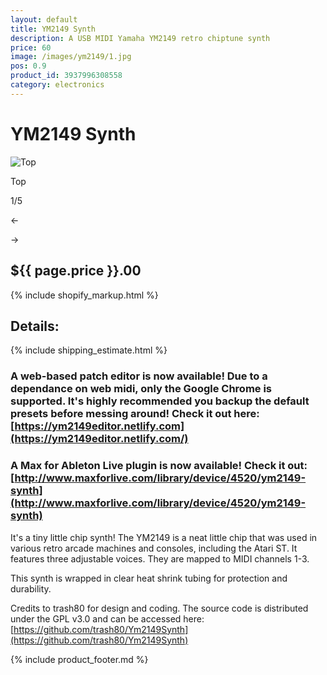 ```yaml
---
layout: default
title: YM2149 Synth
description: A USB MIDI Yamaha YM2149 retro chiptune synth
price: 60
image: /images/ym2149/1.jpg
pos: 0.9
product_id: 3937996308558
category: electronics
---
```

# YM2149 Synth

<div class="gallery">
	<img src="{{ site.baseurl }}public/images/ym2149/1.jpg" alt="Top" id="gallery_image" onclick="cycle(1); return false;">
	<p id="gallery_subtitle">Top</p>
	<p id="gallery_pos_text">1/5</p>
	<div id="gallery_nav">
		<p id="gallery_nav_left" onclick="cycle(0); return false;">←</p>
		<p id="gallery_nav_right" onclick="cycle(1); return false;">→</p>
	</div>
</div>

## ${{ page.price }}.00

{% include shopify_markup.html %}

## Details:

{% include shipping_estimate.html %}

### A web-based patch editor is now available! Due to a dependance on web midi, only the Google Chrome is supported. It's highly recommended you backup the default presets before messing around! Check it out here: [https://ym2149editor.netlify.com](https://ym2149editor.netlify.com/)

### A Max for Ableton Live plugin is now available! Check it out: [http://www.maxforlive.com/library/device/4520/ym2149-synth](http://www.maxforlive.com/library/device/4520/ym2149-synth)

It's a tiny little chip synth! The YM2149 is a neat little chip that was used in various retro arcade machines and consoles, including the Atari ST. It features three adjustable voices. They are mapped to MIDI channels 1-3.

This synth is wrapped in clear heat shrink tubing for protection and durability.

Credits to trash80 for design and coding. The source code is distributed under the GPL v3.0 and can be accessed here: [https://github.com/trash80/Ym2149Synth](https://github.com/trash80/Ym2149Synth)

{% include product_footer.md %}

<script src="{{ site.baseurl }}public/js/ym2149gallery.js"></script>
